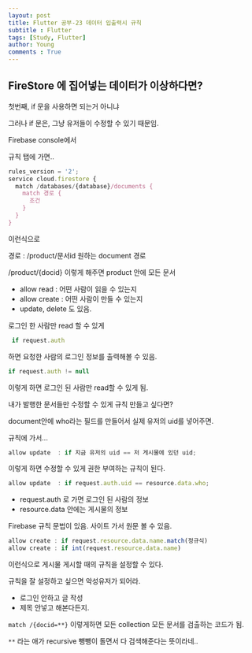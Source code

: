 ```yaml
---
layout: post
title: Flutter 공부-23 데이터 입출력시 규칙
subtitle : Flutter
tags: [Study, Flutter]
author: Young
comments : True
---
```

## FireStore 에 집어넣는 데이터가 이상하다면?

첫번째, if 문을 사용하면 되는거 아니냐

그러나 if 문은, 그냥 유저들이 수정할 수 있기 때문임.

Firebase console에서 

규칙 탭에 가면..

```js
rules_version = '2';
service cloud.firestore {
  match /databases/{database}/documents {
    match 경로 {
      조건
    }
  }
}
```

이런식으로

경로 : /product/문서id 원하는 document 경로

/product/{docid} 이렇게 해주면 product 안에 모든 문서

- allow read : 어떤 사람이 읽을 수 있는지
- allow create : 어떤 사람이 만들 수 있는지
- update, delete 도 있음.

로그인 한 사람만 read 할 수 있게
```js
 if request.auth
```
 하면 요청한 사람의 로그인 정보를 출력해볼 수 있음.
 ```js
if request.auth != null
```
이렇게 하면 로그인 된 사람만 read할 수 있게 됨.


내가 발행한 문서들만 수정할 수 있게 규칙 만들고 싶다면?

document안에 
who라는 필드를 만들어서 실제 유저의 uid를 넣어주면.

규칙에 가서...
```js
allow update  : if 지금 유저의 uid == 저 게시물에 있던 uid;
```

이렇게 하면 수정할 수 있게 권한 부여하는 규칙이 된다.

```js
allow update  : if request.auth.uid == resource.data.who;
```

- request.auth 로 가면 로그인 된 사람의 정보
- resource.data 안에는 게시물의 정보  

Firebase 규칙 문법이 있음. 사이트 가서 원문 볼 수 있음.

```js
allow create : if request.resource.data.name.match(정규식)
allow create : if int(request.resource.data.name) 
```

이런식으로 게시물 게시할 때의 규칙을 설정할 수 있다.

규칙을 잘 설정하고 싶으면 악성유저가 되어라.
- 로그인 안하고 글 작성
- 제목 안넣고 해본다든지.

```match /{docid=**}``` 이렇게하면 모든 collection 모든 문서를 검출하는 코드가 됨.

```**``` 라는 애가 recursive 뺑뺑이 돌면서 다 검색해준다는 뜻이라네..

